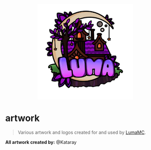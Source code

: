 <p align="center">
  <a href="https://lumamc.net">
    <img src="./logos/big/logo-big-final.png" alt="LumaMC" width="" height="300">
  </a>
</p>

# artwork

> Various artwork and logos created for and used by [LumaMC](https://lumamc.net).

**All artwork created by:** @Kataray